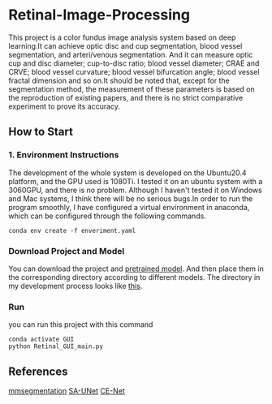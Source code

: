 # Retinal-Image-Processing
This project is a color fundus image analysis system based on deep learning.It can achieve optic disc and cup segmentation, blood vessel segmentation, and arteri/venous segmentation. And it can measure optic cup and disc diameter; cup-to-disc ratio; blood vessel diameter; CRAE and CRVE; blood vessel curvature; blood vessel bifurcation angle; blood vessel fractal dimension and so on.It should be noted that, except for the segmentation method, the measurement of these parameters is based on the reproduction of existing papers, and there is no strict comparative experiment to prove its accuracy.

## How to Start
### 1. Environment Instructions
The development of the whole system is developed on the Ubuntu20.4 platform, and the GPU used is 1080Ti. I tested it on an ubuntu system with a 3060GPU, and there is no problem. Although I haven't tested it on Windows and Mac systems, I think there will be no serious bugs.In order to run the program smoothly, I have configured a virtual environment in anaconda, which can be configured through the following commands.

```shell
conda env create -f enveriment.yaml 
```

### Download Project and Model
You can download the project and [pretrained model](https://share.weiyun.com/lj6oX7hQ). And then place them in the corresponding directory according to different models. The directory in my development process looks like [this](./Retinal_GUI.txt).


### Run
you can run this project with this command

```
conda activate GUI
python Retinal_GUI_main.py
```

## References
[mmsegmentation](https://github.com/open-mmlab/mmsegmentation)
[SA-UNet](https://github.com/clguo/SA-UNet)
[CE-Net](https://github.com/Guzaiwang/CE-Net)
